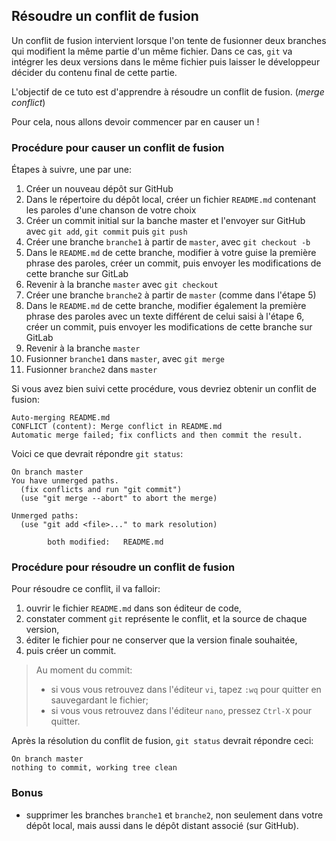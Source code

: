 ## Résoudre un conflit de fusion

Un conflit de fusion intervient lorsque l'on tente de fusionner deux branches qui modifient la même partie d'un même fichier. Dans ce cas, `git` va intégrer les deux versions dans le même fichier puis laisser le développeur décider du contenu final de cette partie.

L'objectif de ce tuto est d'apprendre à résoudre un conflit de fusion. (*merge conflict*)

Pour cela, nous allons devoir commencer par en causer un !

### Procédure pour causer un conflit de fusion

Étapes à suivre, une par une:

1. Créer un nouveau dépôt sur GitHub
2. Dans le répertoire du dépôt local, créer un fichier `README.md` contenant les paroles d'une chanson de votre choix
3. Créer un commit initial sur la banche master et l'envoyer sur GitHub avec `git add`, `git commit` puis `git push`
4. Créer une branche `branche1` à partir de `master`, avec `git checkout -b`
5. Dans le `README.md` de cette branche, modifier à votre guise la première phrase des paroles, créer un commit, puis envoyer les modifications de cette branche sur GitLab
6. Revenir à la branche `master` avec `git checkout`
7. Créer une branche `branche2` à partir de `master` (comme dans l'étape 5)
8. Dans le `README.md` de cette branche, modifier également la première phrase des paroles avec un texte différent de celui saisi à l'étape 6, créer un commit, puis envoyer les modifications de cette branche sur GitLab
9. Revenir à la branche `master`
10. Fusionner `branche1` dans `master`, avec `git merge`
11. Fusionner `branche2` dans `master`

Si vous avez bien suivi cette procédure, vous devriez obtenir un conflit de fusion:

```
Auto-merging README.md
CONFLICT (content): Merge conflict in README.md
Automatic merge failed; fix conflicts and then commit the result.
```

Voici ce que devrait répondre `git status`:

```
On branch master
You have unmerged paths.
  (fix conflicts and run "git commit")
  (use "git merge --abort" to abort the merge)

Unmerged paths:
  (use "git add <file>..." to mark resolution)

        both modified:   README.md
```

### Procédure pour résoudre un conflit de fusion

Pour résoudre ce conflit, il va falloir:

1. ouvrir le fichier `README.md` dans son éditeur de code,
2. constater comment `git` représente le conflit, et la source de chaque version,
3. éditer le fichier pour ne conserver que la version finale souhaitée,
4. puis créer un commit.

> Au moment du commit:
> - si vous vous retrouvez dans l'éditeur `vi`, tapez `:wq` pour quitter en sauvegardant le fichier;
> - si vous vous retrouvez dans l'éditeur `nano`, pressez `Ctrl-X` pour quitter.

Après la résolution du conflit de fusion, `git status` devrait répondre ceci:

```
On branch master
nothing to commit, working tree clean
```

### Bonus

- supprimer les branches `branche1` et `branche2`, non seulement dans votre dépôt local, mais aussi dans le dépôt distant associé (sur GitHub).